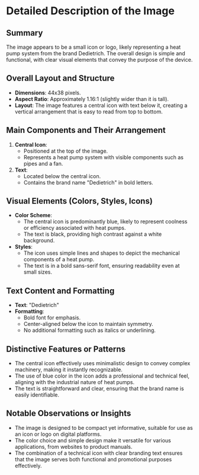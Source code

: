 # Detailed Description of the Image

## Summary
The image appears to be a small icon or logo, likely representing a heat pump system from the brand Dedietrich. The overall design is simple and functional, with clear visual elements that convey the purpose of the device.

## Overall Layout and Structure
- **Dimensions**: 44x38 pixels.
- **Aspect Ratio**: Approximately 1.16:1 (slightly wider than it is tall).
- **Layout**: The image features a central icon with text below it, creating a vertical arrangement that is easy to read from top to bottom.

## Main Components and Their Arrangement
1. **Central Icon**:
   - Positioned at the top of the image.
   - Represents a heat pump system with visible components such as pipes and a fan.
2. **Text**:
   - Located below the central icon.
   - Contains the brand name "Dedietrich" in bold letters.

## Visual Elements (Colors, Styles, Icons)
- **Color Scheme**:
  - The central icon is predominantly blue, likely to represent coolness or efficiency associated with heat pumps.
  - The text is black, providing high contrast against a white background.
- **Styles**:
  - The icon uses simple lines and shapes to depict the mechanical components of a heat pump.
  - The text is in a bold sans-serif font, ensuring readability even at small sizes.

## Text Content and Formatting
- **Text**: "Dedietrich"
- **Formatting**:
  - Bold font for emphasis.
  - Center-aligned below the icon to maintain symmetry.
  - No additional formatting such as italics or underlining.

## Distinctive Features or Patterns
- The central icon effectively uses minimalistic design to convey complex machinery, making it instantly recognizable.
- The use of blue color in the icon adds a professional and technical feel, aligning with the industrial nature of heat pumps.
- The text is straightforward and clear, ensuring that the brand name is easily identifiable.

## Notable Observations or Insights
- The image is designed to be compact yet informative, suitable for use as an icon or logo on digital platforms.
- The color choice and simple design make it versatile for various applications, from websites to product manuals.
- The combination of a technical icon with clear branding text ensures that the image serves both functional and promotional purposes effectively.